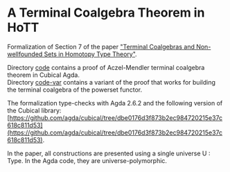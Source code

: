 # A Terminal Coalgebra Theorem in HoTT

Formalization of Section 7 of the paper ["Terminal Coalgebras and Non-wellfounded Sets in Homotopy Type Theory"](https://arxiv.org/abs/2001.06696).

Directory [code](https://github.com/niccoloveltri/aczel-mendler/tree/main/code) contains a proof of Aczel-Mendler terminal coalgebra theorem in Cubical Agda.  
Directory [code-var](https://github.com/niccoloveltri/aczel-mendler/tree/main/code-var) contains a variant of the proof that works for building the terminal coalgebra of the powerset functor.  

The formalization type-checks with Agda 2.6.2 and the following version of the Cubical library:  
[https://github.com/agda/cubical/tree/dbe0176d3f873b2ec984720215e37c618c811d53](https://github.com/agda/cubical/tree/dbe0176d3f873b2ec984720215e37c618c811d53).

In the paper, all constructions are presented using a single universe U : Type.
In the Agda code, they are universe-polymorphic.